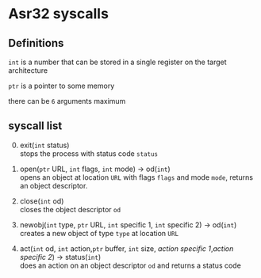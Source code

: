 # Asr32 syscalls
## Definitions
`int` is a number that can be stored in a single register on the target architecture</br>

`ptr` is a pointer to some memory</br>

there can be `6` arguments maximum
## syscall list
0. exit(`int` status) </br>
stops the process with status code `status`

1. open(`ptr` URL, `int` flags, `int` mode) -> od(`int`) </br>
opens an object at location `URL` with flags `flags` and mode `mode`, returns an object descriptor.
2. close(`int` od) </br>
closes the object descriptor `od`
3. newobj(`int` type, `ptr` URL, `int` specific 1, `int` specific 2) -> od(`int`) </br>
creates a new object of type  `type` at location `URL`
4. act(`int` od, `int` action,`ptr` buffer, `int` size, *action specific 1*,*action specific 2*) -> status(`int`) </br>
does an action on an object descriptor `od` and returns a status code
